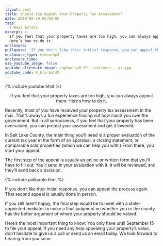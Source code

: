 ```yaml
---
layout: post
title: Should You Appeal Your Property Tax Assessment?
date: 2019-08-29 00:00:00
tags:
  - Real Estate
excerpt: >-
  If you feel that your property taxes are too high, you can always appeal them.
  Here’s how to do it.
enclosure:
pullquote: 'If you don’t like their initial response, you can appeal the process again.'
enclosure_type: video/mp4
enclosure_time:
use_youtube_image: false
youtube_alternate_image: /uploads/8-29---colemere---yt.jpg
youtube_code: N_kru-SmfmM
---
```


{% include youtube.html %}

<center>If you feel that your property taxes are too high, you can always appeal them. Here’s how to do it.</center>

Recently, most of you have received your property tax assessment in the mail. That’s always a fun experience finding out how much you owe the government. But in all seriousness, if you feel that your property has been overvalued, you can protest your assessment and get it lowered.

In Salt Lake County, the main thing you’ll need is a proper evaluation of the current tax year in the form of an appraisal, a closing statement, or comparable sold properties (which we can help you with.) From there, you start your appeal.

The first step of the appeal is usually an online or written form that you’ll have to fill out. You’ll send in your evaluation with it, it will be reviewed, and they’ll send back a decision.

{% include pullquote.html %}

If you don’t like their initial response, you can appeal the process again. That second appeal is usually done in person.

If you still aren’t happy, the final step would be to meet with a state-appointed mediator to make a final judgment on whether you or the county has the better argument of where your property should be valued.

Here’s the most important thing to know: You only have until September 15 to file your appeal. If you need any help appealing your property’s value, don’t hesitate to give us a call or send us an email today. We look forward to hearing from you soon.
